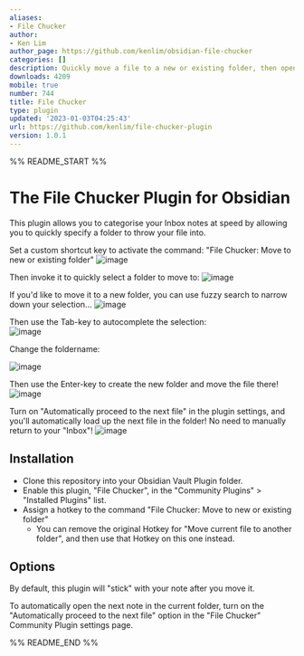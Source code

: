 ```yaml
---
aliases:
- File Chucker
author:
- Ken Lim
author_page: https://github.com/kenlim/obsidian-file-chucker
categories: []
description: Quickly move a file to a new or existing folder, then open the next file.
downloads: 4209
mobile: true
number: 744
title: File Chucker
type: plugin
updated: '2023-01-03T04:25:43'
url: https://github.com/kenlim/file-chucker-plugin
version: 1.0.1
---
```


%% README_START %%

# The File Chucker Plugin for Obsidian

This plugin allows you to categorise your Inbox notes at speed by allowing you to quickly specify a folder to throw your file into.

Set a custom shortcut key to activate the command: "File Chucker: Move to new or existing folder"
![image](https://user-images.githubusercontent.com/111891/210280526-ce210fdc-383d-4eeb-93b6-c934c368b3cf.png)

Then invoke it to quickly select a folder to move to:
![image](https://user-images.githubusercontent.com/111891/210280550-db816b63-efab-4cfd-91dd-c8e4e33c551e.png)

If you'd like to move it to a new folder, you can use fuzzy search to narrow down your selection...
![image](https://user-images.githubusercontent.com/111891/210280639-c471afc0-28c0-4e85-82a7-d0ddc0b3133e.png)

Then use the Tab-key to autocomplete the selection: 	
![image](https://user-images.githubusercontent.com/111891/210280669-6cca1bbb-87a4-411d-88bf-6a3b0e52e0f8.png)

Change the foldername:

![image](https://user-images.githubusercontent.com/111891/210280693-f8cc8253-f99b-4e25-bd19-f98db5149e33.png)

Then use the Enter-key to create the new folder and move the file there!
![image](https://user-images.githubusercontent.com/111891/210280714-9281197a-2edb-48c5-9639-82f489b40900.png)

Turn on "Automatically proceed to the next file" in the plugin settings, and you'll automatically load up the next file in the folder! No need to manually return to your "Inbox"!
![image](https://user-images.githubusercontent.com/111891/210280759-1e940f4c-aed6-466b-b7bc-8f54d3dbf078.png)




## Installation

-   Clone this repository into your Obsidian Vault Plugin folder.
-   Enable this plugin, "File Chucker", in the "Community Plugins" > "Installed Plugins" list.
-   Assign a hotkey to the command "File Chucker: Move to new or existing folder"
    -   You can remove the original Hotkey for "Move current file to another folder", and then use that Hotkey on this one instead.

## Options

By default, this plugin will "stick" with your note after you move it.

To automatically open the next note in the current folder, turn on the "Automatically proceed to the next file" option in the "File Chucker" Community Plugin settings page.


%% README_END %%